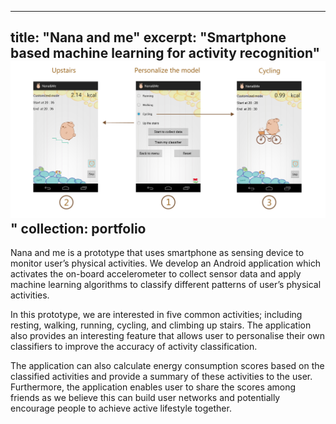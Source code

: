 
---
title: "Nana and me"
excerpt: "Smartphone based machine learning for activity recognition"<br/><img src='/images/nana.jpg'>"
collection: portfolio
---


Nana and me is a prototype that uses smartphone as sensing device to monitor user’s physical activities. We develop an Android application which activates the on-board accelerometer to collect sensor data and apply machine learning algorithms to classify different patterns of user’s physical activities.

In this prototype, we are interested in five common activities; including resting, walking, running, cycling, and climbing up stairs. The application also provides an interesting feature that allows user to personalise their own classifiers to improve the accuracy of activity classification.

The application can also calculate energy consumption scores based on the classified activities and provide a summary of these activities to the user. Furthermore, the application enables user to share the scores among friends as we believe this can build user networks and potentially encourage people to achieve active lifestyle together.
